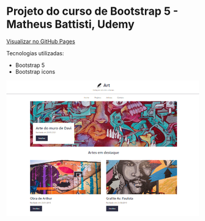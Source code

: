 # Projeto do curso de Bootstrap 5 - Matheus Battisti, Udemy

<a href="https://helenaoliveira366.github.io/CursoBootstrap/" target="_blank">Visualizar no GitHub Pages</a>

Tecnologias utilizadas: 
+ Bootstrap 5
+ Bootstrap icons

<img src="Assets/Art.PNG" alt="Galeria de fotos de artes urbanas">
